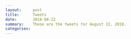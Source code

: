 ```yaml
---
layout:     post
title:      Tweets
date:       2018-08-22
summary:    These are the tweets for August 22, 2018.
categories:
---
```


